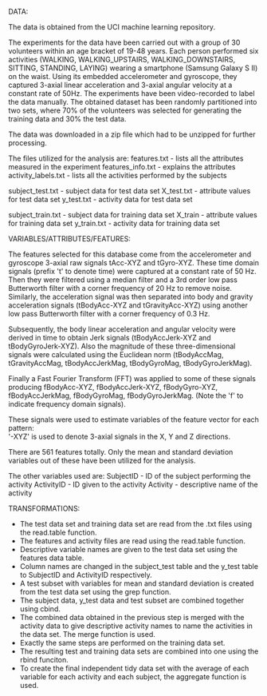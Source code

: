DATA:

The data is obtained from the UCI machine learning repository.

The experiments for the data have been carried out with a group of 30 volunteers within an age bracket of 19-48 years. Each person performed six activities (WALKING, WALKING_UPSTAIRS, WALKING_DOWNSTAIRS, SITTING, STANDING, LAYING) wearing a smartphone (Samsung Galaxy S II) on the waist. Using its embedded accelerometer and gyroscope, they captured 3-axial linear acceleration and 3-axial angular velocity at a constant rate of 50Hz. The experiments have been video-recorded to label the data manually. The obtained dataset has been randomly partitioned into two sets, where 70% of the volunteers was selected for generating the training data and 30% the test data.

The data was downloaded in a zip file which had to be unzipped for further processing.

The files utilized for the analysis are:
features.txt - lists all the attributes measured in the experiment
features_info.txt - explains the attributes
activity_labels.txt - lists all the activities performed by the subjects

subject_test.txt - subject data for test data set
X_test.txt - attribute values for test data set
y_test.txt - activity data for test data set

subject_train.txt - subject data for training data set
X_train - attribute values for training data set
y_train.txt - activity data for training data set


VARIABLES/ATTRIBUTES/FEATURES:

The features selected for this database come from the accelerometer and gyroscope 3-axial raw signals tAcc-XYZ and tGyro-XYZ. These time domain signals (prefix 't' to denote time) were captured at a constant rate of 50 Hz. Then they were filtered using a median filter and a 3rd order low pass Butterworth filter with a corner frequency of 20 Hz to remove noise. Similarly, the acceleration signal was then separated into body and gravity acceleration signals (tBodyAcc-XYZ and tGravityAcc-XYZ) using another low pass Butterworth filter with a corner frequency of 0.3 Hz. 

Subsequently, the body linear acceleration and angular velocity were derived in time to obtain Jerk signals (tBodyAccJerk-XYZ and tBodyGyroJerk-XYZ). Also the magnitude of these three-dimensional signals were calculated using the Euclidean norm (tBodyAccMag, tGravityAccMag, tBodyAccJerkMag, tBodyGyroMag, tBodyGyroJerkMag). 

Finally a Fast Fourier Transform (FFT) was applied to some of these signals producing fBodyAcc-XYZ, fBodyAccJerk-XYZ, fBodyGyro-XYZ, fBodyAccJerkMag, fBodyGyroMag, fBodyGyroJerkMag. (Note the 'f' to indicate frequency domain signals). 

These signals were used to estimate variables of the feature vector for each pattern:  
'-XYZ' is used to denote 3-axial signals in the X, Y and Z directions.

There are 561 features totally. Only the mean and standard deviation variables out of these have been utilized for the analysis.

The other variables used are:
SubjectID - ID of the subject performing the activity
ActivityID - ID given to the activity
Activity - descriptive name of the activity

TRANSFORMATIONS:

- The test data set and training data set are read from the .txt files using the read.table function.
- The features and activity files are read using the read.table function.
- Descriptive variable names are given to the test data set using the features data table.
- Column names are changed in the subject_test table and the y_test table to SubjectID and ActivityID respectively.
- A test subset with variables for mean and standard deviation is created from the test data set using the grep function.
- The subject data, y_test data and test subset are combined together using cbind.
- The combined data obtained in the previous step is merged with the activity data to give descriptive activity names to name the activities in the data set. The merge function is used.
- Exactly the same steps are performed on the training data set.
- The resulting test and training data sets are combined into one using the rbind funciton.
- To create the final independent tidy data set with the average of each variable for each activity and each subject, the aggregate function is used.
